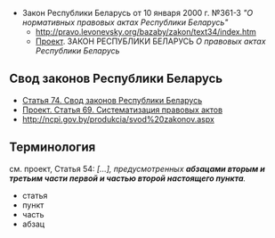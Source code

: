 * Закон Республики Беларусь от 10 января 2000 г. №361-З _"О нормативных правовых актах Республики Беларусь"_
  * http://pravo.levonevsky.org/bazaby/zakon/text34/index.htm
  * [Проект](http://www.pravo.by/main.aspx?guid=3941&p0=2012001001). ЗАКОН РЕСПУБЛИКИ БЕЛАРУСЬ _О правовых актах Республики Беларусь_

## Свод законов Республики Беларусь

* [Статья 74. Свод законов Республики Беларусь](http://pravo.levonevsky.org/bazaby/zakon/text34/page7.htm)
* [Проект. Статья 69. Систематизация правовых актов](http://www.pravo.by/main.aspx?guid=3941&p0=2012001001)
* http://ncpi.gov.by/produkcia/svod%20zakonov.aspx

## Терминология

см. проект, Статья 54: _[...], предусмотренных **абзацами вторым и третьим части первой и частью второй настоящего пункта**._

* статья
* пункт
* часть
* абзац
